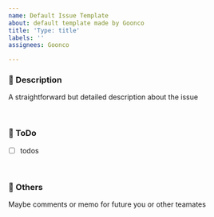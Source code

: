 ```yaml
---
name: Default Issue Template
about: default template made by Goonco
title: 'Type: title'
labels: ''
assignees: Goonco

---
```


### 🤔 Description

A straightforward but detailed description about the issue

<br>

### 📌 ToDo

- [ ] todos

<br>

### 💬 Others

Maybe comments or memo for future you or other teamates

<br>
